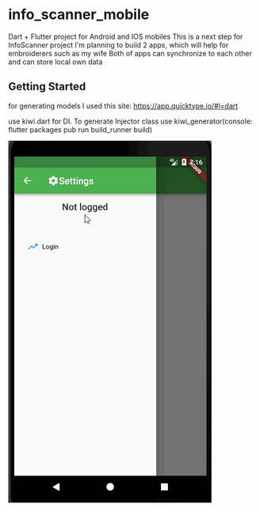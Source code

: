 # info_scanner_mobile

Dart + Flutter project for Android and IOS mobiles
 This is a next step for InfoScanner project
 I'm planning to build 2 apps, which will help for embroiderers such as my wife
 Both of apps can synchronize to each other and can store local own data

## Getting Started

for generating models I used this site: https://app.quicktype.io/#l=dart

use kiwi.dart for DI. To generate Injector class use kiwi_generator(console: flutter packages pub run build_runner build)

![Screenshot](InfoScannerMobile.gif)